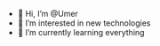 - 👋 Hi, I’m @Umer
- 👀 I’m interested in new technologies
- 🌱 I’m currently learning everything

<!---
UmerMOSL/UmerMOSL is a ✨ special ✨ repository because its `README.md` (this file) appears on your GitHub profile.
You can click the Preview link to take a look at your changes.
--->

